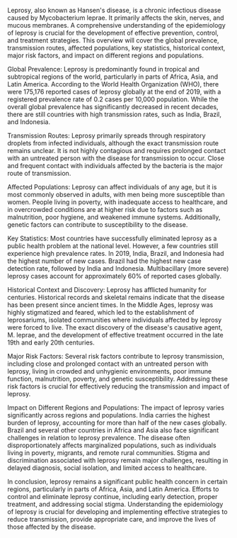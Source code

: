 Leprosy, also known as Hansen's disease, is a chronic infectious disease caused by Mycobacterium leprae. It primarily affects the skin, nerves, and mucous membranes. A comprehensive understanding of the epidemiology of leprosy is crucial for the development of effective prevention, control, and treatment strategies. This overview will cover the global prevalence, transmission routes, affected populations, key statistics, historical context, major risk factors, and impact on different regions and populations.

Global Prevalence:
Leprosy is predominantly found in tropical and subtropical regions of the world, particularly in parts of Africa, Asia, and Latin America. According to the World Health Organization (WHO), there were 175,176 reported cases of leprosy globally at the end of 2019, with a registered prevalence rate of 0.2 cases per 10,000 population. While the overall global prevalence has significantly decreased in recent decades, there are still countries with high transmission rates, such as India, Brazil, and Indonesia.

Transmission Routes:
Leprosy primarily spreads through respiratory droplets from infected individuals, although the exact transmission route remains unclear. It is not highly contagious and requires prolonged contact with an untreated person with the disease for transmission to occur. Close and frequent contact with individuals affected by the bacteria is the major route of transmission.

Affected Populations:
Leprosy can affect individuals of any age, but it is most commonly observed in adults, with men being more susceptible than women. People living in poverty, with inadequate access to healthcare, and in overcrowded conditions are at higher risk due to factors such as malnutrition, poor hygiene, and weakened immune systems. Additionally, genetic factors can contribute to susceptibility to the disease.

Key Statistics:
Most countries have successfully eliminated leprosy as a public health problem at the national level. However, a few countries still experience high prevalence rates. In 2019, India, Brazil, and Indonesia had the highest number of new cases. Brazil had the highest new case detection rate, followed by India and Indonesia. Multibacillary (more severe) leprosy cases account for approximately 60% of reported cases globally.

Historical Context and Discovery:
Leprosy has afflicted humanity for centuries. Historical records and skeletal remains indicate that the disease has been present since ancient times. In the Middle Ages, leprosy was highly stigmatized and feared, which led to the establishment of leprosariums, isolated communities where individuals affected by leprosy were forced to live. The exact discovery of the disease's causative agent, M. leprae, and the development of effective treatment occurred in the late 19th and early 20th centuries.

Major Risk Factors:
Several risk factors contribute to leprosy transmission, including close and prolonged contact with an untreated person with leprosy, living in crowded and unhygienic environments, poor immune function, malnutrition, poverty, and genetic susceptibility. Addressing these risk factors is crucial for effectively reducing the transmission and impact of leprosy.

Impact on Different Regions and Populations:
The impact of leprosy varies significantly across regions and populations. India carries the highest burden of leprosy, accounting for more than half of the new cases globally. Brazil and several other countries in Africa and Asia also face significant challenges in relation to leprosy prevalence. The disease often disproportionately affects marginalized populations, such as individuals living in poverty, migrants, and remote rural communities. Stigma and discrimination associated with leprosy remain major challenges, resulting in delayed diagnosis, social isolation, and limited access to healthcare.

In conclusion, leprosy remains a significant public health concern in certain regions, particularly in parts of Africa, Asia, and Latin America. Efforts to control and eliminate leprosy continue, including early detection, proper treatment, and addressing social stigma. Understanding the epidemiology of leprosy is crucial for developing and implementing effective strategies to reduce transmission, provide appropriate care, and improve the lives of those affected by the disease.